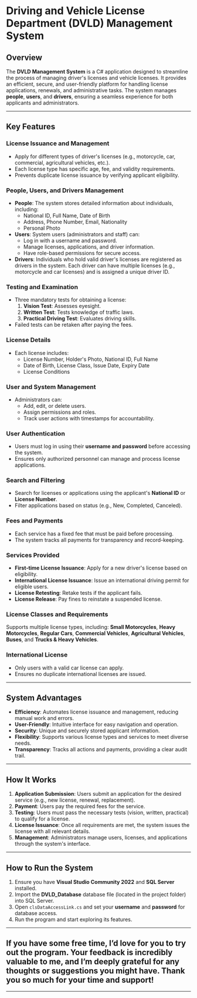# Driving and Vehicle License Department (DVLD) Management System  

## Overview  
The **DVLD Management System** is a C# application designed to streamline the process of managing driver's licenses and vehicle licenses. It provides an efficient, secure, and user-friendly platform for handling license applications, renewals, and administrative tasks. The system manages **people**, **users**, and **drivers**, ensuring a seamless experience for both applicants and administrators.  

---

## Key Features  

### **License Issuance and Management**  
- Apply for different types of driver's licenses (e.g., motorcycle, car, commercial, agricultural vehicles, etc.).  
- Each license type has specific age, fee, and validity requirements.  
- Prevents duplicate license issuance by verifying applicant eligibility.   

### **People, Users, and Drivers Management**  
- **People**: The system stores detailed information about individuals, including:  
  - National ID, Full Name, Date of Birth  
  - Address, Phone Number, Email, Nationality  
  - Personal Photo  
- **Users**: System users (administrators and staff) can:  
  - Log in with a username and password.  
  - Manage licenses, applications, and driver information.  
  - Have role-based permissions for secure access.  
- **Drivers**: Individuals who hold valid driver's licenses are registered as drivers in the system. Each driver can have multiple licenses (e.g., motorcycle and car licenses) and is assigned a unique driver ID.  

### **Testing and Examination**  
- Three mandatory tests for obtaining a license:  
  1. **Vision Test**: Assesses eyesight.  
  2. **Written Test**: Tests knowledge of traffic laws.  
  3. **Practical Driving Test**: Evaluates driving skills.  
- Failed tests can be retaken after paying the fees.  

### **License Details**  
- Each license includes:  
  - License Number, Holder's Photo, National ID, Full Name  
  - Date of Birth, License Class, Issue Date, Expiry Date  
  - License Conditions  

### **User and System Management**  
- Administrators can:  
  - Add, edit, or delete users.  
  - Assign permissions and roles.  
  - Track user actions with timestamps for accountability.  

### **User Authentication**  
- Users must log in using their **username and password** before accessing the system.  
- Ensures only authorized personnel can manage and process license applications.  

### **Search and Filtering**  
- Search for licenses or applications using the applicant's **National ID** or **License Number**.  
- Filter applications based on status (e.g., New, Completed, Canceled).  

### **Fees and Payments**  
- Each service has a fixed fee that must be paid before processing.  
- The system tracks all payments for transparency and record-keeping.

### **Services Provided**  
- **First-time License Issuance**: Apply for a new driver's license based on eligibility.  
- **International License Issuance**: Issue an international driving permit for eligible users.  
- **License Retesting**: Retake tests if the applicant fails.  
- **License Release**: Pay fines to reinstate a suspended license. 

### **License Classes and Requirements**  
Supports multiple license types, including: **Small Motorcycles**, **Heavy Motorcycles**, **Regular Cars**, **Commercial Vehicles**, **Agricultural Vehicles**, **Buses**, and **Trucks & Heavy Vehicles**. 

### **International License**  
- Only users with a valid car license can apply.  
- Ensures no duplicate international licenses are issued.  

---

## System Advantages  
- **Efficiency**: Automates license issuance and management, reducing manual work and errors.  
- **User-Friendly**: Intuitive interface for easy navigation and operation.  
- **Security**: Unique and securely stored applicant information.  
- **Flexibility**: Supports various license types and services to meet diverse needs.  
- **Transparency**: Tracks all actions and payments, providing a clear audit trail.  

---

## How It Works  
1. **Application Submission**: Users submit an application for the desired service (e.g., new license, renewal, replacement).  
2. **Payment**: Users pay the required fees for the service.  
3. **Testing**: Users must pass the necessary tests (vision, written, practical) to qualify for a license.  
4. **License Issuance**: Once all requirements are met, the system issues the license with all relevant details.  
5. **Management**: Administrators manage users, licenses, and applications through the system's interface.  

---

## How to Run the System  
1. Ensure you have **Visual Studio Community 2022** and **SQL Server** installed.  
2. Import the **DVLD_Database** database file (located in the project folder) into SQL Server.  
3. Open `clsDataAccessLink.cs` and set your **username** and **password** for database access.  
4. Run the program and start exploring its features.  

---

## If you have some free time, I’d love for you to try out the program. Your feedback is incredibly valuable to me, and I’m deeply grateful for any thoughts or suggestions you might have. Thank you so much for your time and support!  

---
